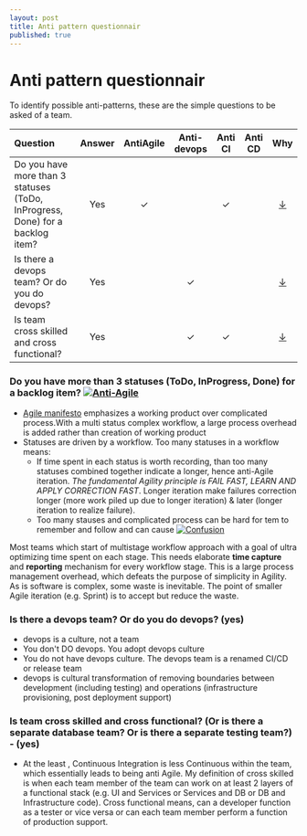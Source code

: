 ```yaml
---
layout: post
title: Anti pattern questionnair
published: true
---
```

# Anti pattern questionnair

To identify possible anti-patterns, these are the simple questions to be asked of a team.

| Question | Answer | AntiAgile | Anti-devops | Anti CI | Anti CD | Why |
| :------- | :----: | :-------: | :---------: | :-----: | :-----: |  :----: |
| Do you have more than 3 statuses (ToDo, InProgress, Done) for a backlog item? | Yes | ✓ |  | ✓ |   | [↓](#Are-there-more-than-3-statuses-(ToDo,-InProgress,-Done)-for-a-backlog-item?) |
| Is there a devops team? Or do you do devops? | Yes |   | ✓ |  |   | [↓](#Is-there-a-devops-team?-Or-do-you-do-devops?) |
| Is team cross skilled and cross functional? | Yes |   | ✓ | ✓ |   | [↓](#Is-there-a-devops-team?-Or-do-you-do-devops?) |


### Do you have more than 3 statuses (ToDo, InProgress, Done) for a backlog item? [![Anti-Agile](https://img.shields.io/badge/<Anti>-<Agile>-<Red>.svg)](https://shields.io/)
- [Agile manifesto](https://agilemanifesto.org) emphasizes a working product over complicated process.With a multi status complex workflow, a large process overhead is added rather than creation of working product
- Statuses are driven by a workflow. Too many statuses in a workflow means:
	- If time spent in each status is worth recording, than too many statuses combined together indicate a longer, hence anti-Agile iteration. _The fundamental Agility principle is FAIL FAST, LEARN AND APPLY CORRECTION FAST_. Longer iteration make failures correction longer (more work piled up due to longer iteration) & later (longer iteration to realize failure).
	- Too many stauses and complicated process can be hard for tem to remember and follow and can cause
[![Confusion](https://raw.githubusercontent.com/vjavle/vjavle.github.io/master/assets/images/sprintconfusion.png)](http://www.youtube.com/watch?v=Bw5LuY31C7w)

Most teams which start of multistage workflow approach with a goal of ultra optimizing time spent on each stage. This needs elaborate **time capture** and **reporting** mechanism for every workflow stage. This is a large process management overhead, which defeats the purpose of simplicity in Agility.
As is software is complex, some waste is inevitable. The point of smaller Agile iteration (e.g. Sprint) is to accept but reduce the waste.

### Is there a devops team? Or do you do devops? (yes)
- devops is a culture, not a team
- You don't DO devops. You adopt devops culture
- You do not have devops culture. The devops team is a renamed CI/CD or release team
- devops is cultural transformation of removing boundaries between development (including testing) and operations (infrastructure provisioning, post deployment support)

### Is team cross skilled and cross functional? (Or is there a separate database team? Or is there a separate testing team?) - (yes)
- At the least , Continuous Integration is less Continuous within the team, which essentially leads to being anti Agile. My definition of cross skilled is when each team member of the team can work on at least 2 layers of a functional stack (e.g. UI and Services or Services and DB or DB and Infrastructure code). Cross functional means, can a developer function as a tester or vice versa or can each team member perform a function of production support.
